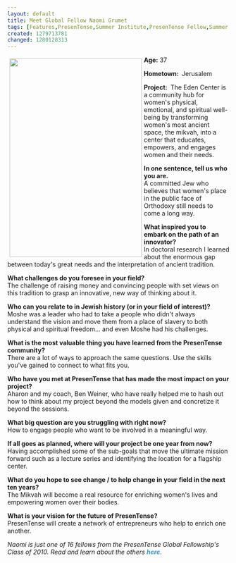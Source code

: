 ```yaml
---
layout: default
title: Meet Global Fellow Naomi Grumet
tags: [Features,PresenTense,Summer Institute,PresenTense Fellow,Summer Fellowship,Global Fellow,Naomi Grumet,Mikvah,Eden Center,Orthodox feminism,PTI 10 interviews]
created: 1279713781
changed: 1280128313
---
```

<p><strong><img hspace="5" height="451" width="300" vspace="5" align="left" alt="" src="/files/a6.jpg" /></strong><strong>Age:</strong> 37</p>
<p><strong>Hometown:&nbsp;</strong> Jerusalem</p>
<p><strong>Project:&nbsp;</strong> The Eden Center is a community hub for women's physical, emotional, and  spiritual well-being by transforming women's most ancient space, the  mikvah, into a center that educates, empowers, and engages women and  their needs.</p>
<p><strong>In one sentence, tell us who you are.&nbsp;<br />
</strong>A committed Jew who believes that women's place in the public face of Orthodoxy still needs to come a long way.</p>
<p><strong>What inspired you to embark on the path of an  innovator?<br />
</strong>In doctoral research I learned about the enormous gap  between today's great needs and the interpretation of ancient tradition.</p>
<p><strong>What challenges do you foresee in your field?<br />
</strong>The challenge of raising money and convincing people with set views on this tradition to grasp an innovative, new way of thinking about it.</p>
<p><strong>Who can you relate to in Jewish history (or in your  field of interest)?<br />
</strong>Moshe was a leader who had to take a people who didn't always understand the vision and move them from a place of slavery to both physical and spiritual freedom... and even Moshe had his challenges.</p>
<p><strong>What is the most valuable thing you have learned from  the PresenTense community?<br />
</strong>There are a lot of ways to approach the same questions. Use the skills you've  gained to connect to what fits you.</p>
<p><strong>Who have you met at PresenTense that has made the most  impact on your project?<br />
</strong>Aharon and my coach, Ben Weiner, who have really helped me to hash out  how to think about my project beyond the models given and concretize it beyond the sessions.</p>
<p><strong>What big question are you struggling with right now?&nbsp;<br />
</strong>How to engage people who want to be involved in a  meaningful way.</p>
<p><strong>If all goes as planned, where will your project be one  year from now?<br />
</strong>Having accomplished some of the sub-goals that move the ultimate mission  forward such as a lecture series and identifying the location for a flagship center.</p>
<p><strong>What do you hope to see change / to help change in  your field in the next ten years?<br />
</strong>The Mikvah will become a real resource for enriching women's lives and empowering women over their bodies.</p>
<p><strong>What is your vision for the future of PresenTense?<br />
</strong>PresenTense will create a network of entrepreneurs who help to enrich  one another.</p>
<p><em>Naomi is just one of 16 fellows from the PresenTense Global Fellowship's Class of 2010. Read and learn about the others&nbsp;<a style="text-decoration: none; font-weight: bold; color: rgb(51, 153, 204); " href="http://presentense.org/pti10-interviews">here</a>.</em></p>
